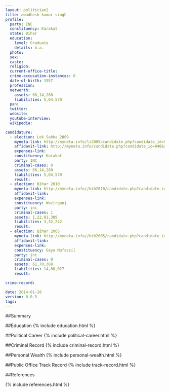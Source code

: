 ```yaml
---
layout: politician2
title: awadhesh kumar singh
profile: 
  party: INC
  constituency: Karakat
  state: Bihar
  education: 
    level: Graduate
    details: b.a.
  photo: 
  sex: 
  caste: 
  religion: 
  current-office-title: 
  crime-accusation-instances: 0
  date-of-birth: 1957
  profession: 
  networth: 
    assets: 66,14,280
    liabilities: 5,04,570
  pan: 
  twitter: 
  website: 
  youtube-interview: 
  wikipedia: 

candidature: 
  - election: Lok Sabha 2009
    myneta-link: http://myneta.info/ls2009/candidate.php?candidate_id=940
    affidavit-link: http://myneta.info/candidate.php?candidate_id=940&scan=original
    expenses-link: 
    constituency: Karakat 
    party: INC
    criminal-cases: 0
    assets: 66,14,280
    liabilities: 5,04,570
    result:  
  - election: Bihar 2010
    myneta-link: http://myneta.info//bih2010/candidate.php?candidate_id=2137
    affidavit-link: 
    expenses-link: 
    constituency: Wazirganj 
    party: inc
    criminal-cases: 1
    assets: 1,22,81,309
    liabilities: 3,32,242
    result:  
  - election: Bihar 2005
    myneta-link: http://myneta.info//bih2005/candidate.php?candidate_id=145
    affidavit-link: 
    expenses-link: 
    constituency: Gaya Mufassil 
    party: inc
    criminal-cases: 0
    assets: 61,70,368
    liabilities: 14,80,027
    result:  

crime-record: 

date: 2014-01-28
version: 0.0.5
tags: 
---
```

##Summary


##Education
{% include education.html %}


##Political Career
{% include political-career.html %}


##Criminal Record
{% include criminal-record.html %}


##Personal Wealth
{% include personal-wealth.html %}


##Public Office Track Record
{% include track-record.html %}


##References


{% include references.html %}